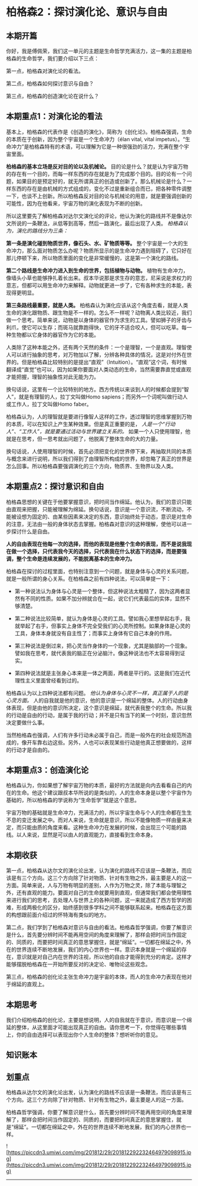 # 柏格森2：探讨演化论、意识与自由

## 本期开篇

你好，我是傅佩荣，我们这一单元的主题是生命哲学充满活力，这一集的主题是柏格森的生命哲学，我们要介绍以下三点：

第一点，柏格森对演化论的看法。

第二点，柏格森如何探讨意识与自由？

第三点，柏格森的创造演化论在说什么？

## 本期重点1：对演化论的看法

基本上，柏格森的代表作是《创造的演化》，简称为《创化论》。柏格森强调，生命的本质在于创新，因为整个宇宙是一个生命冲力（élan vital, vital impetus）。“生命冲力”是柏格森特有的术语，可以理解为它是一种很强劲的活力，充满在整个宇宙里面。

 **柏格森的基本立场是反对目的论以及机械论。** 目的论是什么？就是认为宇宙万物的存在有一个目的，而每一样东西的存在就是为了完成那个目的。目的论有一个问题，如果目的是预定好的，就无所谓真正的创造或创新了。那么机械论是什么？一样东西的存在是由机械的方式组成的，变化不过是重新组合而已，把各种零件调整一下，也谈不上创新。所以柏格森反对目的论与机械论的用意，就是要强调创新的可能性，因为在他看来，宇宙万物的演化表现为不断的创新。

所以这里要先了解柏格森对达尔文演化论的评论，他认为演化的路线并不是像达尔文所说的一条鞭法，从低等到高等，然后一路演化，最后出现了人类。 *柏格森认为，演化的路线分为三条：*

 **第一条是演化碰到物质世界，像石头、水、矿物质等等。** 整个宇宙是一个大的生命冲力，那么面对物质怎么办呢？物质所显示的是生命冲力遇到阻碍了，它只好在那儿停顿下来，所以物质里面的变化是非常缓慢的，这是第一个演化的路线。

 **第二个路线是生命冲力进入到生命的世界，包括植物与动物。** 植物有生命冲力，像墙头小草也能够挣扎着长出来。叔本华说那是求生存的意志，尼采说是求权力的意志，但都可以用生命冲力来解释。动物就更进一步了，它有各种求生的本能，表现得更明显。

 **第三条路线最重要，就是人类。** 柏格森认为演化应该从这个角度去看，就是人类生命的演化跟物质、跟生物是不一样的。怎么不一样呢？动物离人类比较近，我们做一个思考。简单来说，动物是以身体的器官作为求生的工具。譬如狮子的牙齿与利爪，使它可以生存；而斑马就靠跑得快，它的牙不适合咬人，但可以吃草。每一种生物都以它身体的器官作为它的本能。

人类除了这种本能之外，还有两个天然的条件：一个是理智，一个是直观。理智使人可以进行抽象的思考，对万物加以了解，分辨各种具体的情况，这是对付外在世界的。但是柏格森比较特别的是提出“直观”（Intuition）。“直观”这个词，有时候翻译成“直觉”也可以，因为如果你要面对人类动态的生命，当然需要靠直觉或直观才能把握，理智的抽象性对此无能为力。

换句话说，这里有一个比较特别的地方。西方传统以来谈到人的时候都会提到“智人”，就是有理智的人，拉丁文叫做Homo sapiens；而另外一个词呢叫做行动人或工作人，拉丁文叫做Homo faber。

柏格森认为，人的理智就是要进行像智人这样的工作，透过理智的思维掌握到万物的本质，可以在知识上产生某种效果。但是真正重要的是， *人是一个“行动人”、“工作人”，就是要通过活动与世界建立关系的。* 如果一个人只使用理智，他就是在思考，但一思考就出问题了，他脱离了整体生命的大的力量。

换句话说，人使用理智的时候，首先必须把变化的世界停下来，再抽取共同的本质与概念来进行说明，所以我们得到了由理智所构成的世界，却忽略了真正的世界是怎么回事。所以柏格森要强调演化的三个方向，物质界、生物界以及人类。

## 本期重点2：探讨意识和自由

柏格森思想的关键在于他要掌握意识，把时间当作绵延。他认为，我们的意识只能由直观来把握，只能被理解为绵延。换句话说，意识是一个意识流，不断流动，不能被设想为固定的、由某些因素来决定的东西，意识始终处于动态，意识是对生命的注意，无法由一般的身体状态去掌握。柏格森对意识的这种理解，使他可以进一步探讨什么是自由。

 **人的自由表现在他每一次的选择，而他的表现是他整个生命的表现，而不是说我现在做一个选择，只代表我今天的选择，只代表我在什么状态下的选择，而是要强调，整个生命是连续发展的，不能脱离基本的生命冲力。**

柏格森在探讨的过程里面，也特别注意到一个问题，就是身体与心灵的关系问题，就是一般所谓的身心关系。在柏格森之前有四种说法，可以简单提一下：

* 第一种说法认为身体与心灵是一个整体，但这种说法太粗糙了，因为这两者显然有不同的性质。如果不加分辨就合在一起，说它们代表最后的实体，显然不够清楚。

* 第二种说法比较简单，就认为身体是心灵的工具。譬如我心里想举起右手，我就举起了右手，但事实上身体不完全受我们的心灵所控制。如果身体是心灵的工具，身体本身就没有自主性了；而事实上身体有它自己本身的作用。

* 第三种说法是倒过来，把心灵当作身体的一个现象，尤其是脑部的一个现象。譬如我在思考，就代表我的脑正在分泌脑汁。像这种说法也不太容易得到证实。

* 第四种说法就是主张身心本来是一体之两面，两者是平行的。这是我们在近代理性主义里面曾经看到过的。

柏格森认为以上四种说法都有问题。 *他认为身体与心灵不一样，真正属于人的是心灵方面。* 人的自我就是他的意识，他的意识是一个绵延的整体。人的行动由身体表现，但是由他的意识所决定，这个意识是绵延，就代表我整个的生命。所以我的行动是自由的行动，是属于我的行动；并不是只有当下的某一个时刻，意识忽然决定要做什么事。

当然柏格森也强调，人们有许多行动未必属于自己，而是一般外在的社会规范所造成的，像开车靠右边这些。另外，人也可以表现某些行动是他真正想要做的，这样的行动才是自由的。

## 本期重点3：创造演化论

柏格森认为，你如果想了解宇宙万物的本质，最好的方法就是向内去看看自己的内在的生命。他这个建议跟叔本华所说的是类似的，人的生命本身是以整个宇宙作为基础的，所以柏格森的学说称为“生命哲学”就是这个意思。

宇宙万物的基础就是生命冲力，充满活力的，所以宇宙生命与个人的生命都在生生不息的变迁发展之中。而对人来说，生命就是意识，所以不能像物质一样由量来决定，而只能由质的角度来看。这种生命冲力在发展的时候，会出现三个可能的路线。以人来说，显然是可以由人的直观能力，直接看到生命本身。

## 本期收获

第一点，柏格森从达尔文的演化论出发，认为演化的路线不应该是一条鞭法，而应该是有三个方向。这三个方向除了针对物质、针对有生物之外，最主要是人的这一方面。简单来说，人与万物有明显的差别，人作为万物之灵，除了本能与理智之外，还有直观的能力。要面对自己的生命就要用到直观，但通常我们都会使用理性来进行我们的思考，去处理人与世界上的各种问题，这一来就造成了西方哲学的困难，形成两极化的区分，始终感到很多学科之间不能够联系起来。柏格森在这方面的构想跟前面介绍过的怀特海有类似的地方。

第二点，我们学到了柏格森对意识与自由的看法。柏格森哲学强调，你要了解意识是什么，首先要分辨时间不能再用空间的角度来理解了，那样会把时间当作固定的、同质的，而要把时间真正的意思掌握住，就是“绵延”。一切都在绵延之中，外在的世界连续不断地发展，我们的内心世界也一样。意识本身就是一个绵延的存在，意识就是对自己内在世界的注视，所以他的自由才能得到充分的肯定。这样才能够摆脱柏格森在一开始所要反对的决定论、唯物论这些观念。

第三点，柏格森的创化论主张生命冲力是宇宙的本体，而人的生命冲力表现在他对于绵延的直观上。

## 本期思考

我们介绍柏格森的创化论，主要是想说明，人的自我就在于意识，而意识是一个绵延的整体，从这里面才可能出现真正的自由。请你思考一下，你觉得在哪些事情上，你的自由选择可以表现出你个人生命的整体？想听听你的意见。

## 知识账本

## 划重点

柏格森从达尔文的演化论出发，认为演化的路线不应该是一条鞭法，而应该是有三个方向。这三个方向除了针对物质、针对有生物之外，最主要是人的这一方面。

柏格森哲学强调，你要了解意识是什么，首先要分辨时间不能再用空间的角度来理解了，那样会把时间当作固定的、同质的，而要把时间真正的意思掌握住，就是“绵延”。一切都在绵延之中，外在的世界连续不断地发展，我们的内心世界也一样。

![https://piccdn3.umiwi.com/img/201812/29/201812292232464979098915.jpg](https://piccdn3.umiwi.com/img/201812/29/201812292232464979098915.jpg)

---
